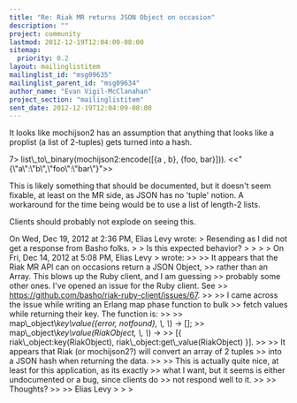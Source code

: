 ```yaml
---
title: "Re: Riak MR returns JSON Object on occasion"
description: ""
project: community
lastmod: 2012-12-19T12:04:09-08:00
sitemap:
  priority: 0.2
layout: mailinglistitem
mailinglist_id: "msg09635"
mailinglist_parent_id: "msg09634"
author_name: "Evan Vigil-McClanahan"
project_section: "mailinglistitem"
sent_date: 2012-12-19T12:04:09-08:00
---
```



It looks like mochijson2 has an assumption that anything that looks
like a proplist (a list of 2-tuples) gets turned into a hash.

7&gt; list\\_to\\_binary(mochijson2:encode([{a , b}, {foo, bar}])).
&lt;&lt;"{\\"a\\":\\"b\\",\\"foo\\":\\"bar\\"}"&gt;&gt;

This is likely something that should be documented, but it doesn't
seem fixable, at least on the MR side, as JSON has no 'tuple' notion.
A workaround for the time being would be to use a list of length-2
lists.

Clients should probably not explode on seeing this.

On Wed, Dec 19, 2012 at 2:36 PM, Elias Levy  wrote:
&gt; Resending as I did not get a response from Basho folks.
&gt;
&gt; Is this expected behavior?
&gt;
&gt;
&gt;
&gt; On Fri, Dec 14, 2012 at 5:08 PM, Elias Levy 
&gt; wrote:
&gt;&gt;
&gt;&gt; It appears that the Riak MR API can on occasions return a JSON Object,
&gt;&gt; rather than an Array. This blows up the Ruby client, and I am guessing
&gt;&gt; probably some other ones. I've opened an issue for the Ruby client. See
&gt;&gt; https://github.com/basho/riak-ruby-client/issues/67.
&gt;&gt;
&gt;&gt; I came across the issue while writing an Erlang map phase function to bulk
&gt;&gt; fetch values while returning their key. The function is:
&gt;&gt;
&gt;&gt; map\\_object\\_key\\_value({error, notfound}, \\_, \\_) -&gt; [];
&gt;&gt; map\\_object\\_key\\_value(RiakObject, \\_, \\_) -&gt;
&gt;&gt; [{ riak\\_object:key(RiakObject), riak\\_object:get\\_value(RiakObject) }].
&gt;&gt;
&gt;&gt; It appears that Riak (or mochijson2?) will convert an array of 2 tuples
&gt;&gt; into a JSON hash when returning the data.
&gt;&gt;
&gt;&gt; This is actually quite nice, at least for this application, as its exactly
&gt;&gt; what I want, but it seems is either undocumented or a bug, since clients do
&gt;&gt; not respond well to it.
&gt;&gt;
&gt;&gt; Thoughts?
&gt;&gt;
&gt;&gt; Elias Levy
&gt;
&gt;
&gt;
